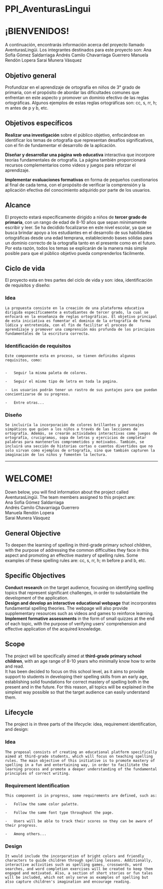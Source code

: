 # PPI_AventurasLingui
# ¡BIENVENIDOS!
A continuación, encontrarás información acerca del proyecto llamado AventurasLingüi. Los integrantes destinados para este proyecto son:
Ana Sofía Gómez Saldarriaga
Andrés Camilo Chavarriaga Guerrero
Manuela Rendón Lopera
Sarai Munera Vásquez

## Objetivo general  
Profundizar en el aprendizaje de ortografía en niños de 3° grado de primaria, con el propósito de abordar las dificultades comunes que enfrentan en este aspecto y promover un dominio efectivo de las reglas ortográficas. Algunos ejemplos de estas reglas ortográficas son: cc, s, rr, h; m antes de p y b, etc.

## Objetivos específicos  

  **Realizar una investigación** sobre el público objetivo, enfocándose en identificar los temas de ortografía que representan desafíos significativos, con el fin de fundamentar el desarrollo de la aplicación.  
    

  

  **Diseñar y desarrollar una página web educativa** interactiva que incorpore teorías fundamentales de ortografía. La página también proporcionará recursos complementarios como videos y juegos para reforzar el aprendizaje.  
    

  

  **Implementar evaluaciones formativas** en forma de pequeños cuestionarios al final de cada tema, con el propósito de verificar la comprensión y la aplicación efectiva del conocimiento adquirido por parte de los usuarios.
## Alcance

El proyecto estará específicamente dirigido a niños de **tercer grado de primaria**, con un rango de edad de 8-10 años que sepan mínimamente escribir y leer.
Se ha decidido focalizarse en este nivel escolar, ya que se busca brindar apoyo a los estudiantes en el desarrollo de sus habilidades ortográficas desde una edad temprana, estableciendo bases sólidas para un dominio correcto de la ortografía tanto en el presente como en el futuro. Por esta razón, todos los temas se explicarán de la manera más simple posible para que el público objetivo pueda comprenderlos fácilmente.

## Ciclo de vida 
El proyecto esta en tres partes del ciclo de vida y son: idea, identificación de requisitos y diseño:
### Idea  
    La propuesta consiste en la creación de una plataforma educativa dirigida específicamente a estudiantes de tercer grado, la cual se enfocará en la enseñanza de reglas ortográficas. El objetivo principal de esta iniciativa es fomentar el dominio de la ortografía de forma lúdica y entretenida, con el fin de facilitar el proceso de aprendizaje y promover una comprensión más profunda de los principios fundamentales de la escritura correcta.  
  
### Identificación de requisitos  
    Este componente esta en proceso, se tienen definidos algunos requisitos, como:  
  

    -   Seguir la misma paleta de colores.  
    
    -   Seguir el mismo tipo de letra en toda la pagina.  
    
    -  Los usuarios podrán tener un rastro de sus puntajes para que puedan concientizarse de su progreso.  
    
    -   Entre otras...

### Diseño  
    Se incluiría la incorporación de colores brillantes y personajes simpáticos que guíen a los niños a través de las lecciones de ortografía. Además, se crearán actividades interactivas como juegos de ortografía, crucigramas, sopa de letras y ejercicios de completar palabras para mantenerlos comprometidos y motivados. También, se incluirá una sección de historias cortas o cuentos divertidos que no solo sirvan como ejemplos de ortografía, sino que también capturen la imaginación de los niños y fomenten la lectura.
    
---
# WELCOME!  
Down below, you will find information about the project called AventurasLingüi. The team members assigned to this project are:  
Ana Sofía Gómez Saldarriaga  
Andrés Camilo Chavarriaga Guerrero  
Manuela Rendón Lopera  
Sarai Munera Vásquez  
## General Objective  
To deepen the learning of spelling in third-grade primary school children, with the purpose of addressing the common difficulties they face in this aspect and promoting an effective mastery of spelling rules. Some examples of these spelling rules are: cc, s, rr, h; m before p and b, etc.  
## Specific Objectives  
**Conduct research** on the target audience, focusing on identifying spelling topics that represent significant challenges, in order to substantiate the development of the application.  
**Design and develop an interactive educational webpage** that incorporates fundamental spelling theories. The webpage will also provide supplementary resources such as videos and games to reinforce learning.  
**Implement formative assessments** in the form of small quizzes at the end of each topic, with the purpose of verifying users' comprehension and effective application of the acquired knowledge.  
## Scope  
The project will be specifically aimed at **third-grade primary school children**, with an age range of 8-10 years who minimally know how to write and read.  
It has been decided to focus on this school level, as it aims to provide support to students in developing their spelling skills from an early age, establishing solid foundations for correct mastery of spelling both in the present and in the future. For this reason, all topics will be explained in the simplest way possible so that the target audience can easily understand them.  
## Lifecycle  
The project is in three parts of the lifecycle: idea, requirement identification, and design:  
### Idea  
    The proposal consists of creating an educational platform specifically aimed at third-grade students, which will focus on teaching spelling rules. The main objective of this initiative is to promote mastery of spelling in a fun and entertaining way, in order to facilitate the learning process and promote a deeper understanding of the fundamental principles of correct writing.  
### Requirement Identification  
    This component is in progress, some requirements are defined, such as:  

    -   Follow the same color palette.  
    
    -   Follow the same font type throughout the page.  
    
    -   Users will be able to track their scores so they can be aware of their progress.  
    
    -   Among others...  
    

### Design  
    It would include the incorporation of bright colors and friendly characters to guide children through spelling lessons. Additionally, interactive activities such as spelling games, crosswords, word searches, and word completion exercises will be created to keep them engaged and motivated. Also, a section of short stories or fun tales will be included, which not only serve as examples of spelling but also capture children's imagination and encourage reading.
